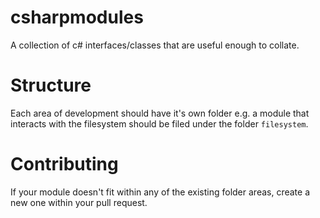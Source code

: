 # csharpmodules
A collection of c# interfaces/classes that are useful enough to collate.

# Structure

Each area of development should have it's own folder e.g. a module that interacts with the filesystem should be filed under the folder `filesystem`. 

# Contributing

If your module doesn't fit within any of the existing folder areas, create a new one within your pull request.
